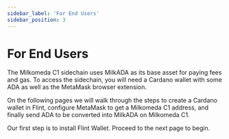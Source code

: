 ```yaml
---
sidebar_label: 'For End Users'
sidebar_position: 3
---
```

# For End Users

The Milkomeda C1 sidechain uses MilkADA as its base asset for paying fees and gas. To access the sidechain, you will need a Cardano wallet with some ADA as well as the MetaMask browser extension. 

On the following pages we will walk through the steps to create a Cardano wallet in Flint, configure MetaMask to get a Milkomeda C1 address, and finally send ADA to be converted into MilkADA on Milkomeda C1. 

Our first step is to install Flint Wallet. Proceed to the next page to begin. 